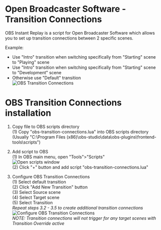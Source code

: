 # Open Broadcaster Software - Transition Connections
OBS Instant Replay is a script for Open Broadcaster Software which allows you to set up transition connections between 2 specific scenes.  

Example:
- Use "Intro" transition when switching specifically from "Starting" scene to "Playing" scene
- Use "Intro" transition when switching specifically from "Starting" scene to "Development" scene
- Otherwise use "Default" transition  
![OBS Transition Connections](https://raw.githubusercontent.com/tomaae/obs-transition-connections/github-resources/obs_scripts_config.png)  


# OBS Transition Connections installation
1. Copy file to OBS scripts directory  
(1) Copy "obs-transition-connections.lua" into OBS scripts directory (Usually "C:\Program Files (x86)\obs-studio\data\obs-plugins\frontend-tools\scripts\")  

2. Add script to OBS  
(1) In OBS main menu, open "Tools">"Scripts"  
![Open scripts window](https://raw.githubusercontent.com/tomaae/obs-transition-connections/github-resources/obs_scripts_open.png)  
(2) Click "+" button and add script "obs-transition-connections.lua"  

3. Configure OBS Transition Connections  
(1) Select default transition  
(2) Click "Add New Transition" button  
(3) Select Source scene  
(4) Select Target scene  
(5) Select Transition  
*Repeat steps 3.2 - 3.5 to create additional transition connections*  
![Configure OBS Transition Connections](https://raw.githubusercontent.com/tomaae/obs-transition-connections/github-resources/obs_scripts_config.png)  
*NOTE: Transition connections will not trigger for any target scenes with Transition Override active*  

